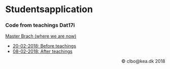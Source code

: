 # Studentsapplication
### Code from teachings Dat17i

[Master Brach (where we are now)](https://github.com/Dat17i/studentsapplication/tree/master)

* [20-02-2018: Before teachings](https://github.com/Dat17i/studentsapplication/tree/bf_20_02_2018)    
* [08-02-2018: After teachings](https://github.com/Dat17i/studentsapplication/tree/at_8_2_2018)    


<div style="text-align: right">
&copy; clbo@kea.dk  2018
</div>